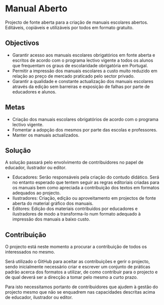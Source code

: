 # Manual Aberto
Projecto de fonte aberta para a criação de manuais escolares abertos. Editáveis, copiáveis e utilizáveis por todos em formato gratuito.

## Objectivos
* Garantir acesso aos manuais escolares obrigatórios em fonte aberta e
escritos de acordo com o programa lectivo vigente a todos os alunos que
frequentam os graus de escolaridade obrigatória em Portugal.
* Permitir a impressão dos manuais escolares a custo muito reduzido em
relação ao preço de mercado praticado pelo sector privado.
* Garantir a qualidade e constante actualização dos manuais escolares através
da edição sem barreiras e exposição de falhas por parte de educadores e alunos.

## Metas
* Criação dos manuais escolares obrigatórios de acordo com o programa lectivo vigente.
* Fomentar a adopção dos mesmos por parte das escolas e professores.
* Manter os manuais actualizados.

## Solução
A solução passará pelo envolvimento de contribuidores no papel de educador,
ilustrador ou editor.

* Educadores: Serão responsáveis pela criação do contudo didático. Será no
entanto esperado que tentem seguir as regras editoriais criadas para os manuais
bem como apreciada a contribuição dos textos em formatos adequados ao projecto.
* Ilustradores: Criação, edição ou aproveitamento em projectos de fonte aberta
do material gráfico dos manuais.
* Editores: Edição dos materiais contribuídos por educadores e ilustradores de
modo a transforma-lo num formato adequado à impressão dos manuais a baixo custo.

## Contribuição
O projecto está neste momento a procurar a contribuição de todos os interessados
no mesmo.

Será utilizado o GitHub para aceitar as contribuições e gerir o projecto,
sendo inicialmente necessário criar e escrever um conjunto de práticas padrão
acerca dos formatos a utilizar, de como contribuir para o projecto e de qual
deverá ser a direcção a tomar pelo mesmo a curto prazo.

Para isto necessitamos portanto de contribuidores que ajudem à gestão do projecto
mesmo que não se enquadrem nas capacidades descritas acima de educador, ilustrador
ou editor.
